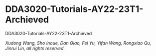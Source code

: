 # DDA3020-Tutorials-AY22-23T1-Archieved
DDA3020-Tutorials-AY22-23T1-Archieved

*Xudong Wang, Sho Inoue, Dan Qiao, Fei Yu, Yifan Wang, Rongxiao Qu, Jinrui Lin, all rights reserved.*
